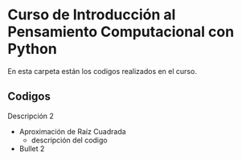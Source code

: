 # Curso de Introducción al Pensamiento Computacional con Python
En esta carpeta están los codigos realizados en el curso. 
## Codigos
Descripción 2
* Aproximación de Raíz Cuadrada
  * descripción del codigo
* Bullet 2